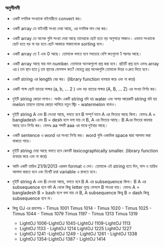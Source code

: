 ### অনুশীলনী

* একটি দশমিক সংখ্যাকে বাইনারীতে convert কর।
* একটি array তে বাইনারী সংখ্যা দেয়া আছে, এর দশমিক মান বের কর।
* একটি array তে অনেক গুলি সংখ্যা দেয়া আছে তাদেরকে ছোট হতে বড় অনুসারে সাজাও। এভাবে সংখ্যাকে ছোট হতে বড় বা বড় হতে ছোট আকারে সাজানোকে sorting বলে।
* একটি array তে 1 এবং 0 আছে। তোমাকে বলতে হবে সবচেয়ে বেশি কতগুলো 1 পরপর আছে।
* একটি array আছে যার নাম number. তোমাকে অনেকগুলো প্রশ্ন করা হবে। প্রতিটি প্রশ্ন হবে এমনঃ array এর i তম স্থান হতে j তম স্থানের যোগফল কত? যেহেতু প্রশ্ন অনেকগুলি তোমাকে উত্তর ও দ্রুত দিতে হবে।
* একটি string এর length বের কর। (library function ব্যবহার করে এবং না করে)
* একটি শব্দে ছোট হাতের অক্ষর (a, b, ... 2 ) এবং বড় হাতের অক্ষর (A, B, ... Z) এর সংখ্যা নির্ণয় কর।
* দুইটি string জোড়া লাগাও। অর্থাৎ একটি string যদি হয় water এবং অপর আরেকটি string যদি হয় melon তাহলে তাদের জোড়া লাগিয়ে নতুন স্ট্রিং - watermelon বানাও।
* দুইটি string A এবং B দেওয়া আছে, বলতে হবে B সম্পূর্ণ ভাবে A এর ভিতরে আছে কিনা। যেমনঃ A = bangladesh এবং B = desh হলে বলা যায় যে B, A এর ভিতরে আছে। B  Aএর ভিতরে কয়বার আছে তাও নির্ণয় কর। যেমনঃ aa শব্দটি aaa এর মাঝে দুইবার আছে।
* একটি sentence এ word এর সংখ্যা নির্ণয় কর। word গুলি একাধিক space দ্বারা আলাদা করা থাকতে পারে।
* দুইটি string দেয়া আছে বলতে হবে কোনটি lexicographically smaller. (library function ব্যবহার করে এবং না করে)
* আমি একটি তারিখ 21/9/2013 এরকম format এ দেব। তোমাকে এই string হতে দিন, মাস ও তারিখ আলাদা করতে হবে এবং তিনটি int variable এ রাখতে হবে।
* দুইটি string A এবং B দেওয়া আছে, বলতে হবে B A এর subsequence কিনা। B A এর subsequence হবে যদি A থেকে কিছু letter মুছে ফেললে B পাওয়া যায়। যেমনঃ A = bangladesh B = bash হলে বলা যায় যে B, A subsequence কিন্তু B = dash কিন্তু subsequence হবে না। 
* কিছু OJ এর প্রবলেমঃ - Timus 1001 Timus 1014 - Timus 1020 - Timus 1025 - Timus 1044 - Timus 1079 Timus 1197 - Timus 1313 Timus 1319

  - LightOJ 1006-LightOJ 1045-LightOJ 1109-LightOJ 1113
  - LightOJ 1133 - LightOJ 1214 LightOJ 1225 LightOJ 1227 
  - LightOJ 1241 -LightOJ 1249 - LightOJ 1261 - LightOJ 1338 
  - LightOJ 1354-LightOJ 1387 - LightOJ 1414

